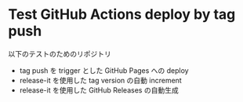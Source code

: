 # Test GitHub Actions deploy by tag push

以下のテストのためのリポジトリ

* tag push を trigger とした GitHub Pages への deploy
* release-it を使用した tag version の自動 increment
* release-it を使用した GitHub Releases の自動生成
